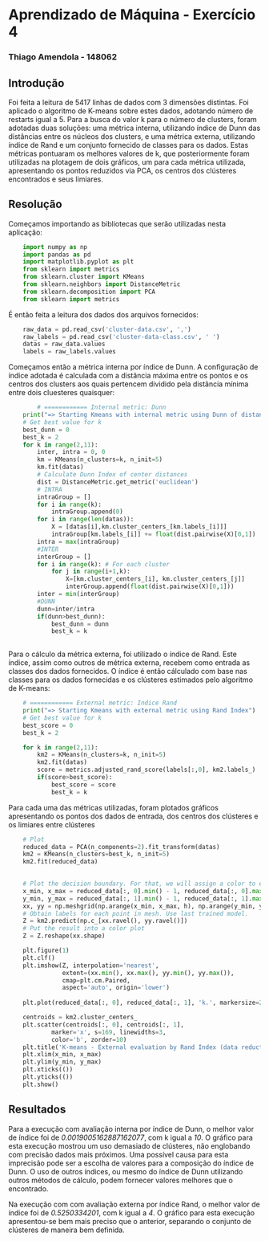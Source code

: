 # Aprendizado de Máquina - Exercício 4

### Thiago Amendola - 148062

## Introdução

Foi feita a leitura de 5417 linhas de dados com 3 dimensões distintas. Foi aplicado o algoritmo de K-means sobre estes dados, adotando número de restarts igual a 5. Para a busca do valor k para o número de clusters, foram adotadas duas soluções: uma métrica interna, utilizando índice de Dunn das distâncias entre os núcleos dos clusters, e uma métrica externa, utilizando índice de Rand e um conjunto fornecido de classes para os dados. Estas métricas pontuaram os melhores valores de k, que posteriormente foram utilizadas na plotagem de dois gráficos, um para cada métrica utilizada, apresentando os pontos reduzidos via PCA, os centros dos clústeres encontrados e seus limiares.


## Resolução

Começamos importando as bibliotecas que serão utilizadas nesta aplicação:

```python
    import numpy as np
	import pandas as pd
	import matplotlib.pyplot as plt
	from sklearn import metrics
	from sklearn.cluster import KMeans
	from sklearn.neighbors import DistanceMetric
	from sklearn.decomposition import PCA
	from sklearn import metrics
```

É então feita a leitura dos dados dos arquivos fornecidos:

```python
	raw_data = pd.read_csv('cluster-data.csv', ',')
	raw_labels = pd.read_csv('cluster-data-class.csv', ' ')
	datas = raw_data.values
	labels = raw_labels.values
```

Começamos então a métrica interna por índice de Dunn. A configuração de índice adotada é calculada com a distância máxima entre os pontos e os centros dos clusters aos quais pertencem dividido pela distância mínima entre dois cluesteres quaisquer:

```python
    	# ============ Internal metric: Dunn 
	print("=> Starting Kmeans with internal metric using Dunn of distances")
	# Get best value for k
	best_dunn = 0
	best_k = 2
	for k in range(2,11):		
		inter, intra = 0, 0
		km = KMeans(n_clusters=k, n_init=5)
		km.fit(datas)
		# Calculate Dunn Index of center distances
		dist = DistanceMetric.get_metric('euclidean')
		# INTRA
		intraGroup = []
		for i in range(k):
			intraGroup.append(0)
		for i in range(len(datas)):
			X = [datas[i],km.cluster_centers_[km.labels_[i]]]
			intraGroup[km.labels_[i]] += float(dist.pairwise(X)[0,1])		
		intra = max(intraGroup)			
		#INTER
		interGroup = []
		for i in range(k): # For each cluster
			for j in range(i+1,k):
				X=[km.cluster_centers_[i], km.cluster_centers_[j]]
				interGroup.append(float(dist.pairwise(X)[0,1]))
		inter = min(interGroup)			
		#DUNN
		dunn=inter/intra
		if(dunn>best_dunn):
			best_dunn = dunn
			best_k = k
	
```

Para o cálculo da métrica externa, foi utilizado o índice de Rand. Este índice, assim como outros de métrica externa, recebem como entrada as classes dos dados fornecidos. O índice é então cálculado com base nas classes para os dados fornecidas e os clústeres estimados pelo algoritmo de K-means:

```python
    # ============ External metric: Indice Rand
	print("=> Starting Kmeans with external metric using Rand Index")
	# Get best value for k
	best_score = 0
	best_k = 2

	for k in range(2,11):		
		km2 = KMeans(n_clusters=k, n_init=5)
		km2.fit(datas)
		score = metrics.adjusted_rand_score(labels[:,0], km2.labels_)
		if(score>best_score):
			best_score = score
			best_k = k
```

Para cada uma das métricas utilizadas, foram plotados gráficos apresentando os pontos dos dados de entrada, dos centros dos clústeres e os limiares entre clústeres

```python
	# Plot
	reduced_data = PCA(n_components=2).fit_transform(datas)
	km2 = KMeans(n_clusters=best_k, n_init=5)
	km2.fit(reduced_data)

	
	# Plot the decision boundary. For that, we will assign a color to each
	x_min, x_max = reduced_data[:, 0].min() - 1, reduced_data[:, 0].max() + 1
	y_min, y_max = reduced_data[:, 1].min() - 1, reduced_data[:, 1].max() + 1
	xx, yy = np.meshgrid(np.arange(x_min, x_max, h), np.arange(y_min, y_max, h))
	# Obtain labels for each point in mesh. Use last trained model.
	Z = km2.predict(np.c_[xx.ravel(), yy.ravel()])
	# Put the result into a color plot
	Z = Z.reshape(xx.shape)

	plt.figure(1)
	plt.clf()
	plt.imshow(Z, interpolation='nearest',
	           extent=(xx.min(), xx.max(), yy.min(), yy.max()),
	           cmap=plt.cm.Paired,
	           aspect='auto', origin='lower')
	
	plt.plot(reduced_data[:, 0], reduced_data[:, 1], 'k.', markersize=2)

	centroids = km2.cluster_centers_
	plt.scatter(centroids[:, 0], centroids[:, 1],
            marker='x', s=169, linewidths=3,
            color='b', zorder=10)
	plt.title('K-means - External evaluation by Rand Index (data reduction via PCA)\n')
	plt.xlim(x_min, x_max)
	plt.ylim(y_min, y_max)
	plt.xticks(())
	plt.yticks(())
	plt.show()
```


## Resultados

Para a execução com avaliação interna por índice de Dunn, o melhor valor de índice foi de *0.0019005162887162077*, com k igual a *10*. O gráfico para esta execução mostrou um uso demasiado de clústeres, não englobando com precisão dados mais próximos. Uma possível causa para esta imprecisão pode ser a escolha de valores para a composição do índice de Dunn. O uso de outros índices, ou mesmo do índice de Dunn utilizando outros métodos de cálculo, podem fornecer valores melhores que o encontrado.

Na execução com com avaliação externa por índice Rand, o melhor valor de índice foi de *0.5250334201*, com k igual a *4*. O gráfico para esta execução apresentou-se bem mais preciso que o anterior, separando o conjunto de clústeres de maneira bem definida.
